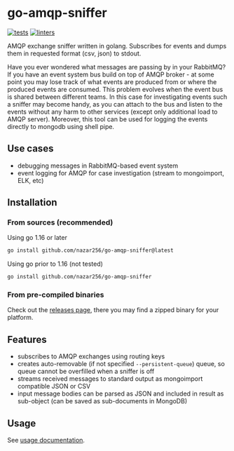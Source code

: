 go-amqp-sniffer
===============

[![tests](https://github.com/nazar256/go-amqp-sniffer/actions/workflows/tests.yml/badge.svg)](https://github.com/nazar256/go-amqp-sniffer/actions/workflows/tests.yml)
[![linters](https://github.com/nazar256/go-amqp-sniffer/actions/workflows/linters.yml/badge.svg)](https://github.com/nazar256/go-amqp-sniffer/actions/workflows/linters.yml)


AMQP exchange sniffer written in golang. Subscribes for events and dumps them in requested format (csv, json) to stdout.

Have you ever wondered what messages are passing by in your RabbitMQ?
If you have an event system bus build on top of AMQP broker - 
at some point you may lose track of what events are produced from or where the produced events are consumed.
This problem evolves when the event bus is shared between different teams.
In this case for investigating events such a sniffer may become handy, as you can attach to the bus and listen to the events
without any harm to other services (except only additional load to AMQP server).
Moreover, this tool can be used for logging the events directly to mongodb using shell pipe.

Use cases
---------
* debugging messages in RabbitMQ-based event system
* event logging for AMQP for case investigation (stream to mongoimport, ELK, etc)

Installation
------------

### From sources (recommended)

Using go 1.16 or later
```bash
go install github.com/nazar256/go-amqp-sniffer@latest
```

Using go prior to 1.16 (not tested)
```bash
go install github.com/nazar256/go-amqp-sniffer
```

### From pre-compiled binaries

Check out the [releases page](https://github.com/nazar256/go-amqp-sniffer/releases), 
there you may find a zipped binary for your platform.

Features
--------
* subscribes to AMQP exchanges using routing keys
* creates auto-removable (if not specified `--persistent-queue`) queue, so queue cannot be overfilled when a sniffer is off
* streams received messages to standard output as mongoimport compatible JSON or CSV
* input message bodies can be parsed as JSON and included in result as sub-object (can be saved as sub-documents in MongoDB)

Usage
-----
See [usage documentation](doc/go-amqp-sniffer.md).
